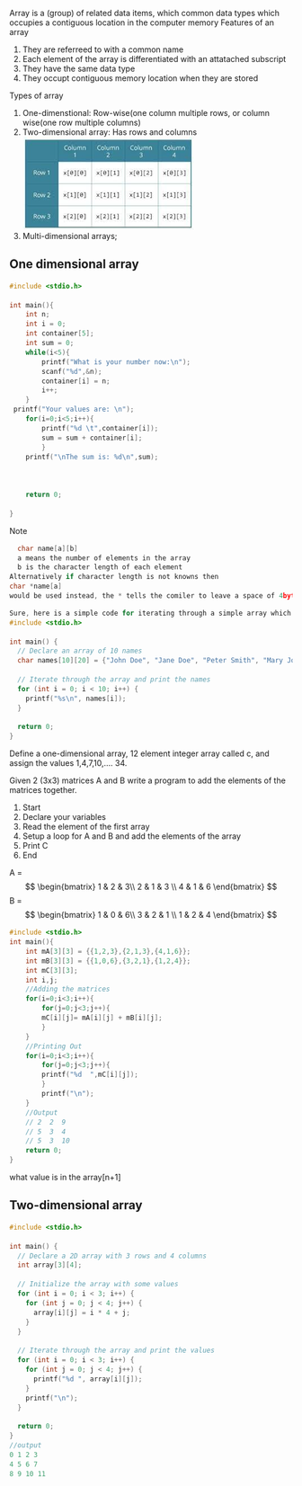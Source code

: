 Array is a (group) of related data items, which common data types which occupies a contiguous location in the computer memory
Features of an array
1. They are referreed to with a common name
2. Each element of the array is differentiated with an attatached subscript
3. They have the same data type
4. They occupt contiguous memory location when they are stored

Types of array
1. One-dimenstional: Row-wise(one column multiple rows, or  column wise(one row multiple columns)
2. Two-dimensional array: Has rows and columns![](images/Pasted%20image%2020230515111352.png)
3. Multi-dimensional arrays;

## One dimensional array
```C
#include <stdio.h>

int main(){
    int n;
    int i = 0;
    int container[5];
    int sum = 0;
    while(i<5){
        printf("What is your number now:\n");
        scanf("%d",&n);
        container[i] = n;
        i++;
    }
 printf("Your values are: \n");
    for(i=0;i<5;i++){
        printf("%d \t",container[i]);
        sum = sum + container[i];
        }
    printf("\nThe sum is: %d\n",sum);

  

    return 0;

}
```

>[!NOTE]
>```C
>	char name[a][b]
>	a means the number of elements in the array
>	b is the character length of each element 
> Alternatively if character length is not knowns then
> char *name[a]
> would be used instead, the * tells the comiler to leave a space of 4bytes for each element and the a would just the be number of elements in the array
>```





```c
Sure, here is a simple code for iterating through a simple array which contains 10 names in C:
#include <stdio.h>

int main() {
  // Declare an array of 10 names
  char names[10][20] = {"John Doe", "Jane Doe", "Peter Smith", "Mary Jones", "Michael Brown", "Sarah White", "David Green", "Emily Blue", "Robert Black", "Alice Gray"};

  // Iterate through the array and print the names
  for (int i = 0; i < 10; i++) {
    printf("%s\n", names[i]);
  }

  return 0;
}

```

Define a one-dimensional array, 12 element integer array called c, and assign the values 1,4,7,10,.... 34.

Given 2 (3x3) matrices A and  B write a program to add the elements of the matrices together.
1. Start
2. Declare your variables
3. Read the element of the first array
4. Setup a loop for A and B and add the elements of the array
5. Print C
6. End

A = $$ \begin{bmatrix}  
1 & 2 & 3\\  
2 & 1 & 3 \\
4 & 1 & 6
\end{bmatrix} $$
B = $$ \begin{bmatrix}  
1 & 0 & 6\\  
3 & 2 & 1 \\
1 & 2 & 4
\end{bmatrix} $$


```C
#include <stdio.h>
int main(){
    int mA[3][3] = {{1,2,3},{2,1,3},{4,1,6}};
    int mB[3][3] = {{1,0,6},{3,2,1},{1,2,4}};
    int mC[3][3];
    int i,j;
    //Adding the matrices
    for(i=0;i<3;i++){
        for(j=0;j<3;j++){
        mC[i][j]= mA[i][j] + mB[i][j];
        }
    }
    //Printing Out
    for(i=0;i<3;i++){
        for(j=0;j<3;j++){
        printf("%d  ",mC[i][j]);
        }
        printf("\n");
    }
    //Output
    // 2  2  9  
    // 5  3  4
    // 5  3  10
    return 0;
}
```

what value is in the array[n+1]



## Two-dimensional array
```c
#include <stdio.h>

int main() {
  // Declare a 2D array with 3 rows and 4 columns
  int array[3][4];

  // Initialize the array with some values
  for (int i = 0; i < 3; i++) {
    for (int j = 0; j < 4; j++) {
      array[i][j] = i * 4 + j;
    }
  }

  // Iterate through the array and print the values
  for (int i = 0; i < 3; i++) {
    for (int j = 0; j < 4; j++) {
      printf("%d ", array[i][j]);
    }
    printf("\n");
  }

  return 0;
}
//output
0 1 2 3
4 5 6 7
8 9 10 11


```


